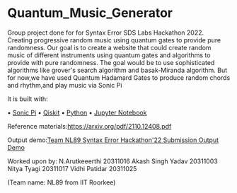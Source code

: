 # Quantum_Music_Generator

Group project done for for Syntax Error SDS Labs Hackathon 2022. Creating progressive random music using quantum gates to provide pure randomness. Our goal is to create a website that could create random music of different instruments using quantum gates and algorithms to provide with pure randomness. The goal would be to use sophisticated algorithms like grover's search algorithm and basak-Miranda algorithm. But for now,we have used Quantum Hadamard Gates to produce random chords and rhythm,and play music via Sonic Pi

It is built with:

• [Sonic Pi](https://sonic-pi.net/) • [Qiskit](https://qiskit.org/) • [Python](https://www.python.org/) • [Jupyter Notebook](https://jupyter.org/)

Reference materials:https://arxiv.org/pdf/2110.12408.pdf

Output demo:[Team NL89 Syntax Error Hackathon'22 Submission Output Demo](https://www.youtube.com/watch?v=UlSm1tyf39Y)

Worked upon by: N.Arutkeeerthi 20311016 Akash Singh Yadav 20311003 Nitya Tyagi 20311017 Vidhi Patidar 20311025

(Team name: NL89 from IIT Roorkee)
